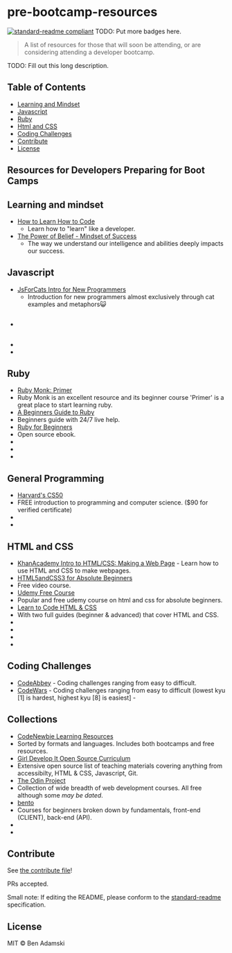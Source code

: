 # pre-bootcamp-resources

[![standard-readme compliant](https://img.shields.io/badge/standard--readme-OK-green.svg?style=flat-square)](https://github.com/RichardLitt/standard-readme)
TODO: Put more badges here.

> A list of resources for those that will soon be attending, or are considering attending a developer bootcamp.

TODO: Fill out this long description.

## Table of Contents

- [Learning and Mindset](#learning-and-mindset)
- [Javascript](#javascript)
- [Ruby](#ruby)
- [Html and CSS](#html-and-css)
- [Coding Challenges](#coding-challenges)
- [Contribute](#contribute)
- [License](#license)


## Resources for Developers Preparing for Boot Camps

## Learning and mindset

 - [How to Learn How to Code](https://medium.freecodecamp.com/this-picture-will-change-the-way-you-learn-to-code-557ac1e109bd)
   - Learn how to "learn" like a developer.
 - [The Power of Belief - Mindset of Success](https://www.youtube.com/watch?v=pN34FNbOKXc)
   - The way we understand our intelligence and abilities deeply impacts our success.


## Javascript

 - [JsForCats Intro for New Programmers](http://jsforcats.com/)
   - Introduction for new programmers almost exclusively through cat examples and metaphors😺
 - []()
   -
 - []()
  -

## Ruby
 - [Ruby Monk: Primer](https://rubymonk.com/learning/books/1-ruby-primer)
  - Ruby Monk is an excellent resource and its beginner course 'Primer' is a great place to start learning ruby.
 - [A Beginners Guide to Ruby](https://hackhands.com/beginners-guide-ruby/)
  - Beginners guide with 24/7 live help.
 - [Ruby for Beginners](http://ruby-for-beginners.rubymonstas.org/index.html)
  - Open source ebook.
  -
 - []()
  -


## General Programming
 - [Harvard's CS50](https://www.edx.org/course/introduction-computer-science-harvardx-cs50x)
  - FREE introduction to programming and computer science. ($90 for verified certificate)
 - []()
  -


## HTML and CSS

 - [KhanAcademy Intro to HTML/CSS: Making a Web Page](https://www.khanacademy.org/computing/computer-programming/html-css)
         - Learn how to use HTML and CSS to make webpages.
  - [HTML5andCSS3 for Absolute Beginners](https://channel9.msdn.com/Series/HTML5-CSS3-Fundamentals-Development-for-Absolute-Beginners)
   - Free video course.
 - [Udemy Free Course](https://www.udemy.com/html-and-css-for-absolute-beginners-with-examples/)
  - Popular and free udemy course on html and css for absolute beginners.
 - [Learn to Code HTML & CSS](http://learn.shayhowe.com/html-css/)
  - With two full guides (beginner & advanced) that cover HTML and CSS.
 - []()
  -
 - []()
  -



## Coding Challenges

 - [CodeAbbey](http://www.codeabbey.com/)
         - Coding challenges ranging from easy to difficult.
 - [CodeWars](http://www.codewars.com/)
         - Coding challenges ranging from easy to difficult (lowest kyu [1] is hardest, highest kyu [8] is easiest]
         -
## Collections

 - [CodeNewbie Learning Resources](http://www.codenewbie.org/learn)
 - Sorted by formats and languages. Includes both bootcamps and free resources.
 - [Girl Develop It Open Source Curriculum](http://www.teaching-materials.org/)
  - Extensive open source list of teaching materials covering anything from accessibilty, HTML & CSS, Javascript, Git.
 - [The Odin Project](http://www.theodinproject.com/courses)
  - Collection of wide breadth of web development courses. All free although some _may be dated_.
 - [bento](https://bento.io/tracks)
  - Courses for beginners broken down by fundamentals, front-end (CLIENT), back-end (API).
 - []()
  -










## Contribute

See [the contribute file](contribute.md)!

PRs accepted.

Small note: If editing the README, please conform to the [standard-readme](https://github.com/RichardLitt/standard-readme) specification.

## License

MIT © Ben Adamski
